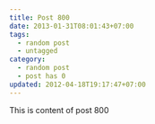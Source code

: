 ```yaml
---
title: Post 800
date: 2013-01-31T08:01:43+07:00
tags:
  - random post
  - untagged
category:
  - random post
  - post has 0
updated: 2012-04-18T19:17:47+07:00
---
```

This is content of post 800